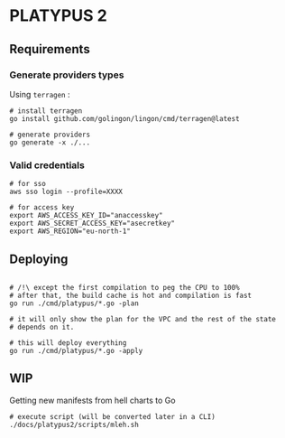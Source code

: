 # PLATYPUS 2

## Requirements 

### Generate providers types

Using `terragen` :

```shell 
# install terragen
go install github.com/golingon/lingon/cmd/terragen@latest

# generate providers
go generate -x ./...
```

### Valid credentials

```shell
# for sso
aws sso login --profile=XXXX

# for access key
export AWS_ACCESS_KEY_ID="anaccesskey"
export AWS_SECRET_ACCESS_KEY="asecretkey"
export AWS_REGION="eu-north-1"
```

## Deploying

```shell

# /!\ except the first compilation to peg the CPU to 100%
# after that, the build cache is hot and compilation is fast
go run ./cmd/platypus/*.go -plan

# it will only show the plan for the VPC and the rest of the state
# depends on it. 

# this will deploy everything
go run ./cmd/platypus/*.go -apply

```

## WIP

Getting new manifests from hell charts to Go

```shell
# execute script (will be converted later in a CLI)
./docs/platypus2/scripts/mleh.sh
```
